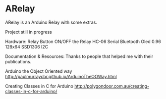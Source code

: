 # ARelay
ARelay is an Arduino Relay with some extras.

Project still in progress

Hardware:
 Relay
 Button ON/OFF the Relay
 HC-06 Serial Bluetooth
 Oled 0.96 128x64 SSD1306 I2C



Documentation & Resources:
Thanks to people that helped me with their publications.

Arduino the Object Oriented way
http://paulmurraycbr.github.io/ArduinoTheOOWay.html

Creating Classes in C for Arduino
http://polygondoor.com.au/creating-classes-in-c-for-arduino/

